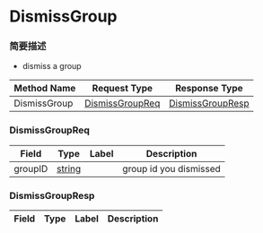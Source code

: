 # DismissGroup

### 简要描述

- dismiss a group

| Method Name | Request Type | Response Type |
| ----------- | ------------ | ------------- |
| DismissGroup | [DismissGroupReq](#openim.sdk.group.DismissGroupReq) | [DismissGroupResp](#openim.sdk.group.DismissGroupResp) |

### DismissGroupReq
| Field | Type | Label | Description |
| ----- | ---- | ----- | ----------- |
| groupID | [string](#string) |  | group id you dismissed |


### DismissGroupResp
| Field | Type | Label | Description |
| ----- | ---- | ----- | ----------- |


